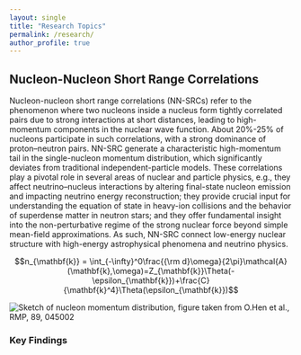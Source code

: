 ```yaml
---
layout: single
title: "Research Topics"
permalink: /research/
author_profile: true
---
```


## Nucleon-Nucleon Short Range Correlations

Nucleon-nucleon short range correlations (NN-SRCs) refer to the phenomenon where two nucleons inside a nucleus form tightly correlated pairs due to strong interactions at short distances, leading to high-momentum components in the nuclear wave function. About 20%-25% of nucleons participate in such correlations, with a strong dominance of proton–neutron pairs. NN-SRC generate a characteristic high-momentum tail in the single-nucleon momentum distribution, which significantly deviates from traditional independent-particle models. These correlations play a pivotal role in several areas of nuclear and particle physics, e.g., they affect neutrino–nucleus interactions by altering final-state nucleon emission and impacting neutrino energy reconstruction; they provide crucial input for understanding the equation of state in heavy-ion collisions and the behavior of superdense matter in neutron stars; and they offer fundamental insight into the non-perturbative regime of the strong nuclear force beyond simple mean-field approximations. As such, NN-SRC connect low-energy nuclear structure with high-energy astrophysical phenomena and neutrino physics.

$$n_{\mathbf{k}} = \int_{-\infty}^0\frac{{\rm d}\omega}{2\pi}\mathcal{A}(\mathbf{k},\omega)=Z_{\mathbf{k}}\Theta(-\epsilon_{\mathbf{k}})+\frac{C}{\mathbf{k}^4}\Theta(\epsilon_{\mathbf{k}})$$

![Sketch of nucleon momentum distribution, figure taken from <ins>O.Hen et al., RMP, 89, 045002</ins>](https://bjcai-phys.github.io/images/nk-rmp.jpg)


### Key Findings



